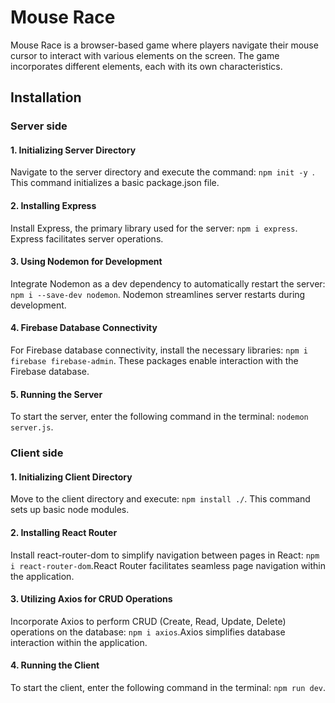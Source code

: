 # Mouse Race

Mouse Race is a browser-based game where players navigate their mouse cursor to interact with various elements on the screen. The game incorporates different elements, each with its own characteristics.

## Installation

### Server side

#### 1. Initializing Server Directory

Navigate to the server directory and execute the command: `npm init -y `. This command initializes a basic package.json file.

#### 2. Installing Express

Install Express, the primary library used for the server: `npm i express`. Express facilitates server operations.

#### 3. Using Nodemon for Development

Integrate Nodemon as a dev dependency to automatically restart the server: `npm i --save-dev nodemon`. Nodemon streamlines server restarts during development.

#### 4. Firebase Database Connectivity

For Firebase database connectivity, install the necessary libraries: `npm i firebase firebase-admin`. These packages enable interaction with the Firebase database.

#### 5. Running the Server

To start the server, enter the following command in the terminal: `nodemon server.js`.

### Client side

#### 1. Initializing Client Directory

Move to the client directory and execute: `npm install ./`. This command sets up basic node modules.

#### 2. Installing React Router

Install react-router-dom to simplify navigation between pages in React: `npm i react-router-dom`.React Router facilitates seamless page navigation within the application.

#### 3. Utilizing Axios for CRUD Operations

Incorporate Axios to perform CRUD (Create, Read, Update, Delete) operations on the database: `npm i axios`.Axios simplifies database interaction within the application.

#### 4. Running the Client

To start the client, enter the following command in the terminal: `npm run dev`.
